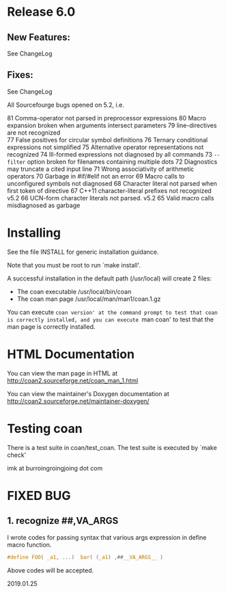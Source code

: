 Release 6.0
===========

New Features:
-------------

See ChangeLog

Fixes:
------

See ChangeLog

All Sourcefourge bugs opened on 5.2, i.e.

81	Comma-operator not parsed in preprocessor expressions
80	Macro expansion broken when arguments intersect parameters
79	line-directives are not recognized	 
77	False positives for circular symbol definitions 
76	Ternary conditional expressions not simplified 
75	Alternative operator representations not recognized 
74	Ill-formed expressions not diagnosed by all commands 
73	`--filter` option broken for filenames containing multiple dots
72	Diagnostics may truncate a cited input line
71	Wrong associativity of arithmetic operators 
70	Garbage in #if/​#elif not an error 
69	Macro calls to unconfigured symbols not diagnosed
68	Character literal not parsed when first token of directive
67	C++11 character-literal prefixes not recognized	v5.2
66	UCN-form character literals not parsed.	v5.2 
65	Valid macro calls misdiagnosed as garbage

Installing
==========

See the file INSTALL for generic installation guidance.

Note that you must be root to run `make install'.

A successful installation in the default path (/usr/local) will create 2 files:

- The coan executable /usr/local/bin/coan
- The coan man page /usr/local/man/man1/coan.1.gz

You can execute `coan version' at the command prompt to test that coan
is correctly installed, and you can execute `man coan' to test that the man
page is correctly installed.


HTML Documentation
==================
You can view the man page in HTML at http://coan2.sourceforge.net/coan_man_1.html

You can view the maintainer's Doxygen documentation at
http://coan2.sourceforge.net/maintainer-doxygen/

Testing coan
================
There is a test suite in coan/test_coan. The test suite is executed by
`make check'

imk at burroingroingjoing dot com


# FIXED BUG
## 1. recognize ##,__VA_ARGS__ 

I wrote codes for passing syntax that various args expression in define macro function.

```C
#define FOO( _a1, ...)  bar( (_a1) ,##__VA_ARGS__ )  
```

Above codes will be accepted.

2019.01.25
 

